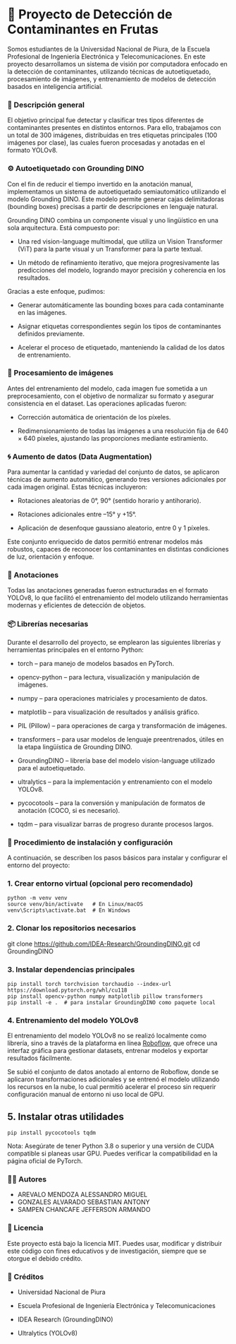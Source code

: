 # 🧪 Proyecto de Detección de Contaminantes en Frutas
Somos estudiantes de la Universidad Nacional de Piura, de la Escuela Profesional de Ingeniería Electrónica y Telecomunicaciones. En este proyecto desarrollamos un sistema de visión por computadora enfocado en la detección de contaminantes, utilizando técnicas de autoetiquetado, procesamiento de imágenes, y entrenamiento de modelos de detección basados en inteligencia artificial.

### 📌 Descripción general

El objetivo principal fue detectar y clasificar tres tipos diferentes de contaminantes presentes en distintos entornos. Para ello, trabajamos con un total de 300 imágenes, distribuidas en tres etiquetas principales (100 imágenes por clase), las cuales fueron procesadas y anotadas en el formato YOLOv8.

### ⚙️ Autoetiquetado con Grounding DINO

Con el fin de reducir el tiempo invertido en la anotación manual, implementamos un sistema de autoetiquetado semiautomático utilizando el modelo Grounding DINO. Este modelo permite generar cajas delimitadoras (bounding boxes) precisas a partir de descripciones en lenguaje natural.

Grounding DINO combina un componente visual y uno lingüístico en una sola arquitectura. Está compuesto por:

- Una red vision-language multimodal, que utiliza un Vision Transformer (ViT) para la parte visual y un Transformer para la parte textual.

- Un método de refinamiento iterativo, que mejora progresivamente las predicciones del modelo, logrando mayor precisión y coherencia en los resultados.

Gracias a este enfoque, pudimos:

- Generar automáticamente las bounding boxes para cada contaminante en las imágenes.

- Asignar etiquetas correspondientes según los tipos de contaminantes definidos previamente.

- Acelerar el proceso de etiquetado, manteniendo la calidad de los datos de entrenamiento.

### 🧼 Procesamiento de imágenes

Antes del entrenamiento del modelo, cada imagen fue sometida a un preprocesamiento, con el objetivo de normalizar su formato y asegurar consistencia en el dataset. Las operaciones aplicadas fueron:

- Corrección automática de orientación de los píxeles.

- Redimensionamiento de todas las imágenes a una resolución fija de 640 × 640 píxeles, ajustando las proporciones mediante estiramiento.

### 🌀 Aumento de datos (Data Augmentation)

Para aumentar la cantidad y variedad del conjunto de datos, se aplicaron técnicas de aumento automático, generando tres versiones adicionales por cada imagen original. Estas técnicas incluyeron:

- Rotaciones aleatorias de 0°, 90° (sentido horario y antihorario).

- Rotaciones adicionales entre –15° y +15°.

- Aplicación de desenfoque gaussiano aleatorio, entre 0 y 1 píxeles.

Este conjunto enriquecido de datos permitió entrenar modelos más robustos, capaces de reconocer los contaminantes en distintas condiciones de luz, orientación y enfoque.

### 🧾 Anotaciones

Todas las anotaciones generadas fueron estructuradas en el formato YOLOv8, lo que facilitó el entrenamiento del modelo utilizando herramientas modernas y eficientes de detección de objetos.

### 📦 Librerías necesarias

Durante el desarrollo del proyecto, se emplearon las siguientes librerías y herramientas principales en el entorno Python:

- torch – para manejo de modelos basados en PyTorch.

- opencv-python – para lectura, visualización y manipulación de imágenes.

- numpy – para operaciones matriciales y procesamiento de datos.

- matplotlib – para visualización de resultados y análisis gráfico.

- PIL (Pillow) – para operaciones de carga y transformación de imágenes.

- transformers – para usar modelos de lenguaje preentrenados, útiles en la etapa lingüística de Grounding DINO.

- GroundingDINO – librería base del modelo vision-language utilizado para el autoetiquetado.

- ultralytics – para la implementación y entrenamiento con el modelo YOLOv8.

- pycocotools – para la conversión y manipulación de formatos de anotación (COCO, si es necesario).

- tqdm – para visualizar barras de progreso durante procesos largos.

### 🔧 Procedimiento de instalación y configuración

A continuación, se describen los pasos básicos para instalar y configurar el entorno del proyecto:

### 1. Crear entorno virtual (opcional pero recomendado)

    python -m venv venv
    source venv/bin/activate   # En Linux/macOS
    venv\Scripts\activate.bat  # En Windows

### 2. Clonar los repositorios necesarios

git clone https://github.com/IDEA-Research/GroundingDINO.git
cd GroundingDINO

### 3. Instalar dependencias principales

    pip install torch torchvision torchaudio --index-url https://download.pytorch.org/whl/cu118
    pip install opencv-python numpy matplotlib pillow transformers
    pip install -e .  # para instalar GroundingDINO como paquete local

### 4. Entrenamiento del modelo YOLOv8

El entrenamiento del modelo YOLOv8 no se realizó localmente como librería, sino a través de la plataforma en línea [Roboflow](https://roboflow.com/), que ofrece una interfaz gráfica para gestionar datasets, entrenar modelos y exportar resultados fácilmente. 

Se subió el conjunto de datos anotado al entorno de Roboflow, donde se aplicaron transformaciones adicionales y se entrenó el modelo utilizando los recursos en la nube, lo cual permitió acelerar el proceso sin requerir configuración manual de entorno ni uso local de GPU.


## 5. Instalar otras utilidades

    pip install pycocotools tqdm

Nota: Asegúrate de tener Python 3.8 o superior y una versión de CUDA compatible si planeas usar GPU. Puedes verificar la compatibilidad en la página oficial de PyTorch.

### 👨‍💻 Autores

- AREVALO MENDOZA ALESSANDRO MIGUEL
- GONZALES ALVARADO SEBASTIAN ANTONY
- SAMPEN CHANCAFE JEFFERSON ARMANDO

### 📄 Licencia

Este proyecto está bajo la licencia MIT. Puedes usar, modificar y distribuir este código con fines educativos y de investigación, siempre que se otorgue el debido crédito.

### 🏫 Créditos

* Universidad Nacional de Piura

* Escuela Profesional de Ingeniería Electrónica y Telecomunicaciones

* IDEA Research (GroundingDINO)

* Ultralytics (YOLOv8)
